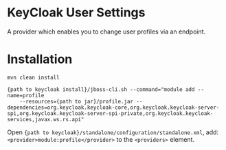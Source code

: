 # KeyCloak User Settings
A provider which enables you to change user profiles via an endpoint.


# Installation
```
mvn clean install

{path to keycloak install}/jboss-cli.sh --command="module add --name=profile 
    --resources={path to jar}/profile.jar --dependencies=org.keycloak.keycloak-core,org.keycloak.keycloak-server-spi,org.keycloak.keycloak-server-spi-private,org.keycloak.keycloak-services,javax.ws.rs.api" 

```

Open ```{path to keycloak}/standalone/configuration/standalone.xml```, add: ```<provider>module:profile</provider>``` to the ```<providers>``` element.